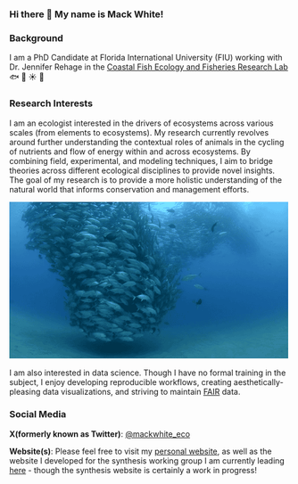 ### Hi there 👋 My name is Mack White!

### **Background**

I am a PhD Candidate at Florida International University (FIU) working with Dr. Jennifer Rehage in the [Coastal Fish Ecology and Fisheries Research Lab](https://myweb.fiu.edu/rehagej/) :fish: :palm_tree: :sunny: :tropical_fish:

### **Research Interests**

I am an ecologist interested in the drivers of ecosystems across various scales (from elements to ecosystems). My research currently revolves around further understanding the contextual roles of animals in the cycling of nutrients and flow of energy within and across ecosystems. By combining field, experimental, and modeling techniques, I aim to bridge theories across different ecological disciplines to provide novel insights. The goal of my research is to provide a more holistic understanding of the natural world that informs conservation and management efforts.

![](https://github.com/mackwhite/mackwhite/blob/main/fish.gif)

I am also interested in data science. Though I have no formal training in the subject, I enjoy developing reproducible workflows, creating aesthetically-pleasing data visualizations, and striving to maintain [FAIR](https://www.go-fair.org/fair-principles/) data.

### **Social Media**

**X(formerly known as Twitter)**: [@mackwhite_eco](https://x.com/mackwhite_eco)

**Website(s)**: Please feel free to visit my [personal website](https://mackwhite.github.io/), as well as the website I developed for the  synthesis working group I am currently leading [here](https://mackwhite.github.io/cndwg_website/) - though the synthesis website is certainly a work in progress!